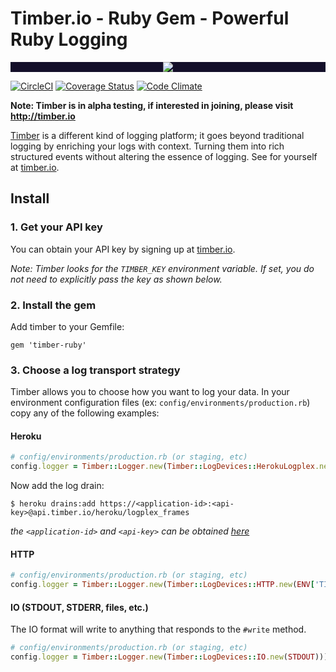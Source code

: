 # Timber.io - Ruby Gem - Powerful Ruby Logging

<p align="center" style="background: #140f2a;">
<a href="http://github.com/timberio/timber-ruby"><img src="http://res.cloudinary.com/timber/image/upload/c_scale,w_537/v1464797600/how-it-works_sfgfjp.gif" /></a>
</p>

[![CircleCI](https://circleci.com/gh/timberio/timber-ruby.svg?style=shield&circle-token=:circle-token)](https://circleci.com/gh/timberio/timber-ruby/tree/master)
[![Coverage Status](https://coveralls.io/repos/github/timberio/timber-ruby/badge.svg?branch=master)](https://coveralls.io/github/timberio/timber-ruby?branch=master)
[![Code Climate](https://codeclimate.com/github/timberio/timber-ruby/badges/gpa.svg)](https://codeclimate.com/github/timberio/timber-ruby)

**Note: Timber is in alpha testing, if interested in joining, please visit http://timber.io**


[Timber](http://timber.io) is a different kind of logging platform; it goes beyond traditional logging by enriching your logs with context. Turning them into rich structured events without altering the essence of logging. See for yourself at [timber.io](http://timber.io).

## Install

### 1. Get your API key

You can obtain your API key by signing up at [timber.io](http://timber.io).

*Note: Timber looks for the `TIMBER_KEY` environment variable. If set, you do not need to explicitly pass the key as shown below.*

### 2. Install the gem

Add timber to your Gemfile:

```
gem 'timber-ruby'
```

### 3. Choose a log transport strategy

Timber allows you to choose how you want to log your data. In your environment configuration files (ex: `config/environments/production.rb`) copy any of the following examples:

#### Heroku

```ruby
# config/environments/production.rb (or staging, etc)
config.logger = Timber::Logger.new(Timber::LogDevices::HerokuLogplex.new))
```

Now add the log drain:

```console
$ heroku drains:add https://<application-id>:<api-key>@api.timber.io/heroku/logplex_frames
```

*the `<application-id>` and `<api-key>` can be obtained [here](https://timber.io)*

#### HTTP

```ruby
# config/environments/production.rb (or staging, etc)
config.logger = Timber::Logger.new(Timber::LogDevices::HTTP.new(ENV['TIMBER_KEY']))) # Passing the ENV['TIMBER_KEY'] is optional, showing it for explicitness
```

#### IO (STDOUT, STDERR, files, etc.)

The IO format will write to anything that responds to the `#write` method.

```ruby
# config/environments/production.rb (or staging, etc)
config.logger = Timber::Logger.new(Timber::LogDevices::IO.new(STDOUT)))
```
